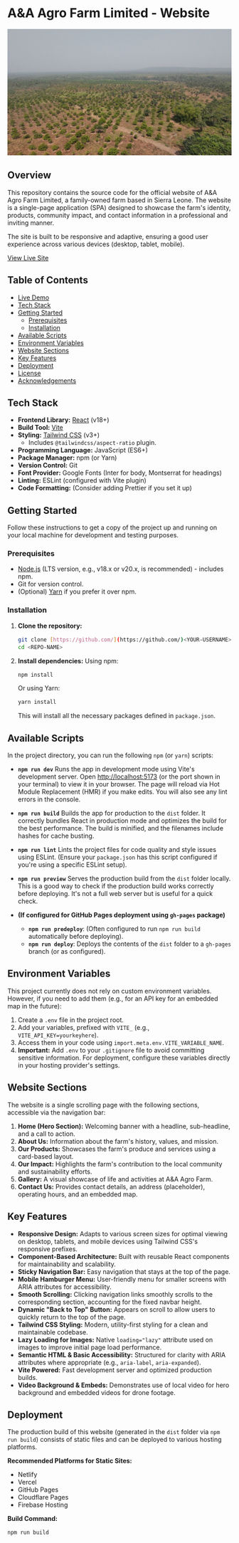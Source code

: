 # A&A Agro Farm Limited - Website

![A&A Agro Farm Website Banner](https://github.com/OsmanTolo/A-A-Agro-Farm-Ltd-Website/blob/main/src/assets/hero-background-image.webp)

## Overview

This repository contains the source code for the official website of A&A Agro Farm Limited, a family-owned farm based in Sierra Leone. The website is a single-page application (SPA) designed to showcase the farm's identity, products, community impact, and contact information in a professional and inviting manner.

The site is built to be responsive and adaptive, ensuring a good user experience across various devices (desktop, tablet, mobile).

[View Live Site](https://aaagrofarmltd.netlify.app/)

## Table of Contents

- [Live Demo](#live-demo)
- [Tech Stack](#tech-stack)
- [Getting Started](#getting-started)
    - [Prerequisites](#prerequisites)
    - [Installation](#installation)
- [Available Scripts](#available-scripts)
- [Environment Variables](#environment-variables)
- [Website Sections](#website-sections)
- [Key Features](#key-features)
- [Deployment](#deployment)
- [License](#license)
- [Acknowledgements](#acknowledgements)

## Tech Stack

- **Frontend Library:** [React](https://reactjs.org/) (v18+)
- **Build Tool:** [Vite](https://vitejs.dev/)
- **Styling:** [Tailwind CSS](https://tailwindcss.com/) (v3+)
    - Includes `@tailwindcss/aspect-ratio` plugin.
- **Programming Language:** JavaScript (ES6+)
- **Package Manager:** npm (or Yarn)
- **Version Control:** Git
- **Font Provider:** Google Fonts (Inter for body, Montserrat for headings)
- **Linting:** ESLint (configured with Vite plugin)
- **Code Formatting:** (Consider adding Prettier if you set it up)

## Getting Started

Follow these instructions to get a copy of the project up and running on your local machine for development and testing purposes.

### Prerequisites

- [Node.js](https://nodejs.org/) (LTS version, e.g., v18.x or v20.x, is recommended) - includes npm.
- Git for version control.
- (Optional) [Yarn](https://yarnpkg.com/) if you prefer it over npm.

### Installation

1.  **Clone the repository:**

    ```bash
    git clone [https://github.com/](https://github.com/)<YOUR-USERNAME>/<REPO-NAME>.git
    cd <REPO-NAME>
    ```

2.  **Install dependencies:**
    Using npm:
    ```bash
    npm install
    ```
    Or using Yarn:
    ```bash
    yarn install
    ```
    This will install all the necessary packages defined in `package.json`.

## Available Scripts

In the project directory, you can run the following `npm` (or `yarn`) scripts:

- **`npm run dev`**
  Runs the app in development mode using Vite's development server. Open [http://localhost:5173](http://localhost:5173) (or the port shown in your terminal) to view it in your browser. The page will reload via Hot Module Replacement (HMR) if you make edits. You will also see any lint errors in the console.

- **`npm run build`**
  Builds the app for production to the `dist` folder. It correctly bundles React in production mode and optimizes the build for the best performance. The build is minified, and the filenames include hashes for cache busting.

- **`npm run lint`**
  Lints the project files for code quality and style issues using ESLint. (Ensure your `package.json` has this script configured if you're using a specific ESLint setup).

- **`npm run preview`**
  Serves the production build from the `dist` folder locally. This is a good way to check if the production build works correctly before deploying. It's not a full web server but is useful for a quick check.

- **(If configured for GitHub Pages deployment using `gh-pages` package)**
    - **`npm run predeploy`**: (Often configured to run `npm run build` automatically before deploying).
    - **`npm run deploy`**: Deploys the contents of the `dist` folder to a `gh-pages` branch (or as configured).

## Environment Variables

This project currently does not rely on custom environment variables. However, if you need to add them (e.g., for an API key for an embedded map in the future):

1.  Create a `.env` file in the project root.
2.  Add your variables, prefixed with `VITE_` (e.g., `VITE_API_KEY=yourkeyhere`).
3.  Access them in your code using `import.meta.env.VITE_VARIABLE_NAME`.
4.  **Important:** Add `.env` to your `.gitignore` file to avoid committing sensitive information. For deployment, configure these variables directly in your hosting provider's settings.

## Website Sections

The website is a single scrolling page with the following sections, accessible via the navigation bar:

1.  **Home (Hero Section):** Welcoming banner with a headline, sub-headline, and a call to action.
2.  **About Us:** Information about the farm's history, values, and mission.
3.  **Our Products:** Showcases the farm's produce and services using a card-based layout.
4.  **Our Impact:** Highlights the farm's contribution to the local community and sustainability efforts.
5.  **Gallery:** A visual showcase of life and activities at A&A Agro Farm.
6.  **Contact Us:** Provides contact details, an address (placeholder), operating hours, and an embedded map.

## Key Features

- **Responsive Design:** Adapts to various screen sizes for optimal viewing on desktop, tablets, and mobile devices using Tailwind CSS's responsive prefixes.
- **Component-Based Architecture:** Built with reusable React components for maintainability and scalability.
- **Sticky Navigation Bar:** Easy navigation that stays at the top of the page.
- **Mobile Hamburger Menu:** User-friendly menu for smaller screens with ARIA attributes for accessibility.
- **Smooth Scrolling:** Clicking navigation links smoothly scrolls to the corresponding section, accounting for the fixed navbar height.
- **Dynamic "Back to Top" Button:** Appears on scroll to allow users to quickly return to the top of the page.
- **Tailwind CSS Styling:** Modern, utility-first styling for a clean and maintainable codebase.
- **Lazy Loading for Images:** Native `loading="lazy"` attribute used on images to improve initial page load performance.
- **Semantic HTML & Basic Accessibility:** Structured for clarity with ARIA attributes where appropriate (e.g., `aria-label`, `aria-expanded`).
- **Vite Powered:** Fast development server and optimized production builds.
- **Video Background & Embeds:** Demonstrates use of local video for hero background and embedded videos for drone footage.

## Deployment

The production build of this website (generated in the `dist` folder via `npm run build`) consists of static files and can be deployed to various hosting platforms.

**Recommended Platforms for Static Sites:**

- Netlify
- Vercel
- GitHub Pages
- Cloudflare Pages
- Firebase Hosting

**Build Command:**

```bash
npm run build
```
